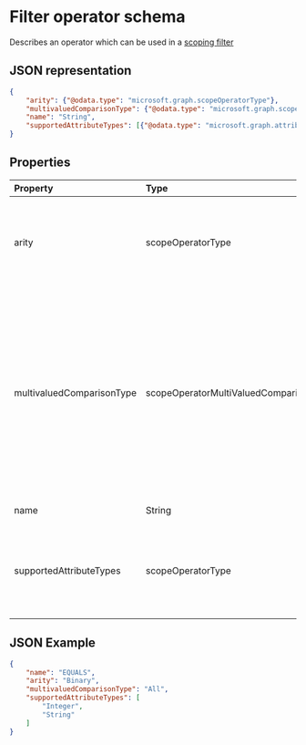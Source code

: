 # Filter operator schema

Describes an operator which can be used in a [scoping filter](synchronization_scopingFilter.md)

## JSON representation

```json
{
    "arity": {"@odata.type": "microsoft.graph.scopeOperatorType"},
    "multivaluedComparisonType": {"@odata.type": "microsoft.graph.scopeOperatorMultiValuedComparisonType"},
    "name": "String",
    "supportedAttributeTypes": [{"@odata.type": "microsoft.graph.attributeType"}]
}
```

## Properties

| Property                   | Type                      | Description    |
|:---------------------------|:--------------------------|:---------------|
|arity                       |scopeOperatorType          |Arity of the operator. Possible values are `Binary` and `Unary`. Default is `binary`|
|multivaluedComparisonType   |scopeOperatorMultiValuedComparisonType          |Possible values are `All` and `Any`. For multivalued attributes,`All` means that all values must satisfy the condition. `Any` means that at least one value has to satisfy the condition. Default is `All`|
|name                        |String                     |Operator name |
|supportedAttributeTypes     |scopeOperatorType          |Attribute types supported by the operator. Possible values attribute types


## JSON Example

```json
{
    "name": "EQUALS",
    "arity": "Binary",
    "multivaluedComparisonType": "All",
    "supportedAttributeTypes": [
        "Integer",
        "String"
    ]
}
```